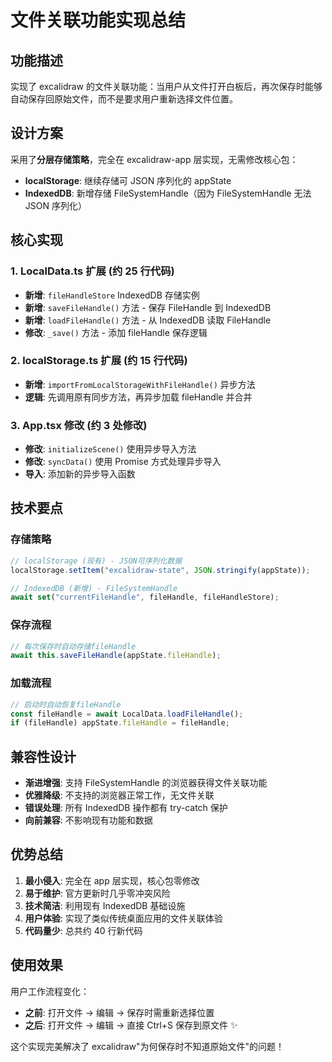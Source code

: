 # 文件关联功能实现总结

## 功能描述

实现了 excalidraw 的文件关联功能：当用户从文件打开白板后，再次保存时能够自动保存回原始文件，而不是要求用户重新选择文件位置。

## 设计方案

采用了**分层存储策略**，完全在 excalidraw-app 层实现，无需修改核心包：

- **localStorage**: 继续存储可 JSON 序列化的 appState
- **IndexedDB**: 新增存储 FileSystemHandle（因为 FileSystemHandle 无法 JSON 序列化）

## 核心实现

### 1. LocalData.ts 扩展 (约 25 行代码)

- **新增**: `fileHandleStore` IndexedDB 存储实例
- **新增**: `saveFileHandle()` 方法 - 保存 FileHandle 到 IndexedDB
- **新增**: `loadFileHandle()` 方法 - 从 IndexedDB 读取 FileHandle
- **修改**: `_save()` 方法 - 添加 fileHandle 保存逻辑

### 2. localStorage.ts 扩展 (约 15 行代码)

- **新增**: `importFromLocalStorageWithFileHandle()` 异步方法
- **逻辑**: 先调用原有同步方法，再异步加载 fileHandle 并合并

### 3. App.tsx 修改 (约 3 处修改)

- **修改**: `initializeScene()` 使用异步导入方法
- **修改**: `syncData()` 使用 Promise 方式处理异步导入
- **导入**: 添加新的异步导入函数

## 技术要点

### 存储策略

```typescript
// localStorage (现有) - JSON可序列化数据
localStorage.setItem("excalidraw-state", JSON.stringify(appState));

// IndexedDB (新增) - FileSystemHandle
await set("currentFileHandle", fileHandle, fileHandleStore);
```

### 保存流程

```typescript
// 每次保存时自动存储fileHandle
await this.saveFileHandle(appState.fileHandle);
```

### 加载流程

```typescript
// 启动时自动恢复fileHandle
const fileHandle = await LocalData.loadFileHandle();
if (fileHandle) appState.fileHandle = fileHandle;
```

## 兼容性设计

- **渐进增强**: 支持 FileSystemHandle 的浏览器获得文件关联功能
- **优雅降级**: 不支持的浏览器正常工作，无文件关联
- **错误处理**: 所有 IndexedDB 操作都有 try-catch 保护
- **向前兼容**: 不影响现有功能和数据

## 优势总结

1. **最小侵入**: 完全在 app 层实现，核心包零修改
2. **易于维护**: 官方更新时几乎零冲突风险
3. **技术简洁**: 利用现有 IndexedDB 基础设施
4. **用户体验**: 实现了类似传统桌面应用的文件关联体验
5. **代码量少**: 总共约 40 行新代码

## 使用效果

用户工作流程变化：

- **之前**: 打开文件 → 编辑 → 保存时需重新选择位置
- **之后**: 打开文件 → 编辑 → 直接 Ctrl+S 保存到原文件 ✨

这个实现完美解决了 excalidraw"为何保存时不知道原始文件"的问题！
